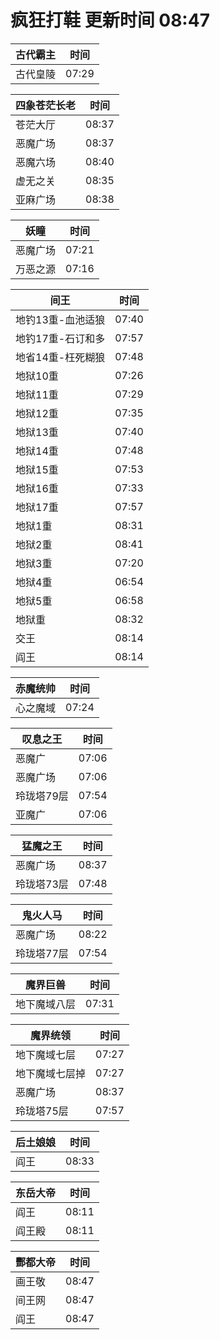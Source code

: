 # 疯狂打鞋 更新时间 08:47

| 古代霸主   | 时间    |
|--------|-------|
| 古代皇陵 | 07:29 |

| 四象苍茫长老   | 时间    |
|--------|-------|
| 苍茫大厅 | 08:37 |
| 恶魔广场 | 08:37 |
| 恶魔六场 | 08:40 |
| 虚无之关 | 08:35 |
| 亚麻广场 | 08:38 |

| 妖瞳   | 时间    |
|--------|-------|
| 恶魔广场 | 07:21 |
| 万恶之源 | 07:16 |

| 间王   | 时间    |
|--------|-------|
| 地钓13重-血池适狼 | 07:40 |
| 地钓17重-石订和多 | 07:57 |
| 地省14重-枉死糊狼 | 07:48 |
| 地狱10重 | 07:26 |
| 地狱11重 | 07:29 |
| 地狱12重 | 07:35 |
| 地狱13重 | 07:40 |
| 地狱14重 | 07:48 |
| 地狱15重 | 07:53 |
| 地狱16重 | 07:33 |
| 地狱17重 | 07:57 |
| 地狱1重 | 08:31 |
| 地狱2重 | 08:41 |
| 地狱3重 | 07:20 |
| 地狱4重 | 06:54 |
| 地狱5重 | 06:58 |
| 地狱重 | 08:32 |
| 交王 | 08:14 |
| 阎王 | 08:14 |

| 赤魔统帅   | 时间    |
|--------|-------|
| 心之魔域 | 07:24 |

| 叹息之王   | 时间    |
|--------|-------|
| 恶魔广 | 07:06 |
| 恶魔广场 | 07:06 |
| 玲珑塔79层 | 07:54 |
| 亚魔广 | 07:06 |

| 猛魔之王   | 时间    |
|--------|-------|
| 恶魔广场 | 08:37 |
| 玲珑塔73层 | 07:48 |

| 鬼火人马   | 时间    |
|--------|-------|
| 恶魔广场 | 08:22 |
| 玲珑塔77层 | 07:54 |

| 魔界巨兽   | 时间    |
|--------|-------|
| 地下魔域八层 | 07:31 |

| 魔界统领   | 时间    |
|--------|-------|
| 地下魔域七层 | 07:27 |
| 地下魔域七层掉 | 07:27 |
| 恶魔广场 | 08:37 |
| 玲珑塔75层 | 07:57 |

| 后土娘娘   | 时间    |
|--------|-------|
| 阎王 | 08:33 |

| 东岳大帝   | 时间    |
|--------|-------|
| 阎王 | 08:11 |
| 阎王殿 | 08:11 |

| 酆都大帝   | 时间    |
|--------|-------|
| 画王敬 | 08:47 |
| 间王网 | 08:47 |
| 阎王 | 08:47 |